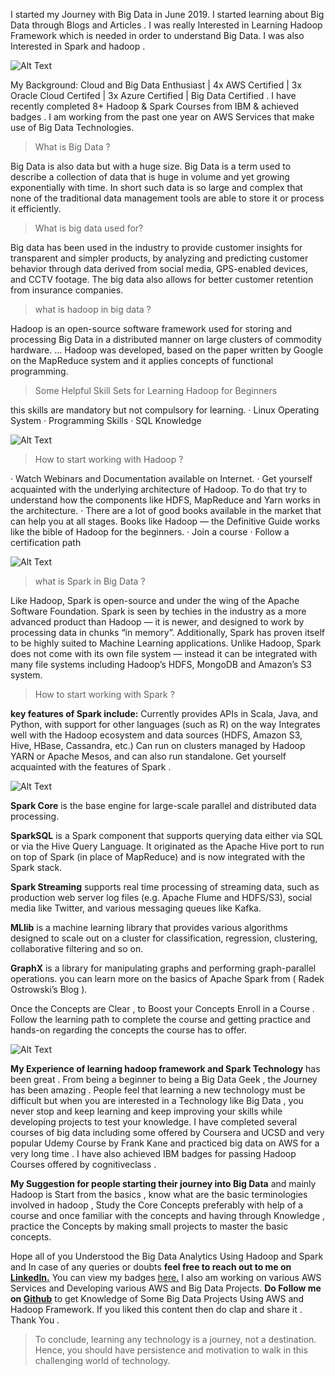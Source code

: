 I started my Journey with Big Data in June 2019. I started learning about Big Data through Blogs and Articles . I was really Interested in Learning Hadoop Framework which is needed in order to understand Big Data. I was also Interested in Spark and hadoop .

![Alt Text](https://dev-to-uploads.s3.amazonaws.com/uploads/articles/e6gk7f8kzmqzqzx2rnqj.jpeg)

My Background: Cloud and Big Data Enthusiast | 4x AWS Certified | 3x Oracle Cloud Certifed | 3x Azure Certified | Big Data Certified . I have recently completed 8+ Hadoop & Spark Courses from IBM & achieved badges . I am working from the past one year on AWS Services that make use of Big Data Technologies.

>What is Big Data ?

Big Data is also data but with a huge size. Big Data is a term used to describe a collection of data that is huge in volume and yet growing exponentially with time. In short such data is so large and complex that none of the traditional data management tools are able to store it or process it efficiently.

>What is big data used for?

Big data has been used in the industry to provide customer insights for transparent and simpler products, by analyzing and predicting customer behavior through data derived from social media, GPS-enabled devices, and CCTV footage. The big data also allows for better customer retention from insurance companies.

>what is hadoop in big data ?

Hadoop is an open-source software framework used for storing and processing Big Data in a distributed manner on large clusters of commodity hardware. … Hadoop was developed, based on the paper written by Google on the MapReduce system and it applies concepts of functional programming.

>Some Helpful Skill Sets for Learning Hadoop for Beginners

this skills are mandatory but not compulsory for learning.
· Linux Operating System
· Programming Skills
· SQL Knowledge

![Alt Text](https://dev-to-uploads.s3.amazonaws.com/uploads/articles/achm281vpbpli6p10hmh.png)

>How to start working with Hadoop ?

· Watch Webinars and Documentation available on Internet.
· Get yourself acquainted with the underlying architecture of Hadoop. To do that try to understand how the components like HDFS, MapReduce and Yarn works in the architecture.
· There are a lot of good books available in the market that can help you at all stages. Books like Hadoop — the Definitive Guide works like the bible of Hadoop for the beginners.
· Join a course
· Follow a certification path

![Alt Text](https://dev-to-uploads.s3.amazonaws.com/uploads/articles/8wwd19er38nxbt30feh7.png)

>what is Spark in Big Data ?

Like Hadoop, Spark is open-source and under the wing of the Apache Software Foundation. Spark is seen by techies in the industry as a more advanced product than Hadoop — it is newer, and designed to work by processing data in chunks “in memory”. Additionally, Spark has proven itself to be highly suited to Machine Learning applications. Unlike Hadoop, Spark does not come with its own file system — instead it can be integrated with many file systems including Hadoop’s HDFS, MongoDB and Amazon’s S3 system.

>How to start working with Spark ?

**key features of Spark include:**
Currently provides APIs in Scala, Java, and Python, with support for other languages (such as R) on the way
Integrates well with the Hadoop ecosystem and data sources (HDFS, Amazon S3, Hive, HBase, Cassandra, etc.)
Can run on clusters managed by Hadoop YARN or Apache Mesos, and can also run standalone.
Get yourself acquainted with the features of Spark .

![Alt Text](https://dev-to-uploads.s3.amazonaws.com/uploads/articles/dw8xw9c1smg32z0mk6pi.png)

**Spark Core** is the base engine for large-scale parallel and distributed data processing.

**SparkSQL** is a Spark component that supports querying data either via SQL or via the Hive Query Language. It originated as the Apache Hive port to run on top of Spark (in place of MapReduce) and is now integrated with the Spark stack.

**Spark Streaming** supports real time processing of streaming data, such as production web server log files (e.g. Apache Flume and HDFS/S3), social media like Twitter, and various messaging queues like Kafka.

**MLlib** is a machine learning library that provides various algorithms designed to scale out on a cluster for classification, regression, clustering, collaborative filtering and so on.

**GraphX** is a library for manipulating graphs and performing graph-parallel operations.
you can learn more on the basics of Apache Spark from ( Radek Ostrowski’s Blog ).

Once the Concepts are Clear , to Boost your Concepts Enroll in a Course . Follow the learning path to complete the course and getting practice and hands-on regarding the concepts the course has to offer.

![Alt Text](https://dev-to-uploads.s3.amazonaws.com/uploads/articles/ru701znq69qe0s2n4a3v.png)

**My Experience of learning hadoop framework and Spark Technology** has been great . From being a beginner to being a Big Data Geek , the Journey has been amazing . People feel that learning a new technology must be difficult but when you are interested in a Technology like Big Data , you never stop and keep learning and keep improving your skills while developing projects to test your knowledge. I have completed several courses of big data including some offered by Coursera and UCSD and very popular Udemy Course by Frank Kane and practiced big data on AWS for a very long time . I have also achieved IBM badges for passing Hadoop Courses offered by cognitiveclass .

**My Suggestion for people starting their journey into Big Data** and mainly Hadoop is Start from the basics , know what are the basic terminologies involved in hadoop , Study the Core Concepts preferably with help of a course and once familiar with the concepts and having through Knowledge , practice the Concepts by making small projects to master the basic concepts.

Hope all of you Understood the Big Data Analytics Using Hadoop and Spark and In case of any queries or doubts **feel free to reach out to me on [LinkedIn.](https://www.linkedin.com/in/adit-modi-2a4362191/)**
You can view my badges [here.](https://www.youracclaim.com/users/adit-modi/badges)
I also am working on various AWS Services and Developing various AWS and Big Data Projects.
**Do Follow me on [Github](https://github.com/AditModi)** to get Knowledge of Some Big Data Projects Using AWS and Hadoop Framework.
If you liked this content then do clap and share it . Thank You .

>To conclude, learning any technology is a journey, not a destination. Hence, you should have persistence and motivation to walk in this challenging world of technology.